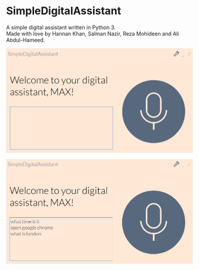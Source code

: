 # SimpleDigitalAssistant

A simple digital assistant written in Python 3.  
Made with love by Hannan Khan, Salman Nazir, Reza Mohideen and Ali Abdul-Hameed.

![Screenshot 1](/screenshots/Screenshot_1.png "Screenshot 1")

![Screenshot 2](/screenshots/Screenshot_2.png "Screenshot 2")
